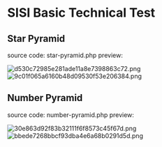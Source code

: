 # SISI Basic Technical Test

## Star Pyramid

source code: star-pyramid.php
preview:

![d530c72985e281ade11a8e7398863c72.png](https://imgtr.ee/images/2024/02/17/d530c72985e281ade11a8e7398863c72.png)
![9c01f065a6160b48d09530f53e206384.png](https://imgtr.ee/images/2024/02/17/9c01f065a6160b48d09530f53e206384.png)

## Number Pyramid

source code: number-pyramid.php
preview:

![30e863d92f83b32111f6f8573c45f67d.png](https://imgtr.ee/images/2024/02/17/30e863d92f83b32111f6f8573c45f67d.png)
![bbede7268bbcf93dba4e6a68b0291d5d.png](https://imgtr.ee/images/2024/02/17/bbede7268bbcf93dba4e6a68b0291d5d.png)
